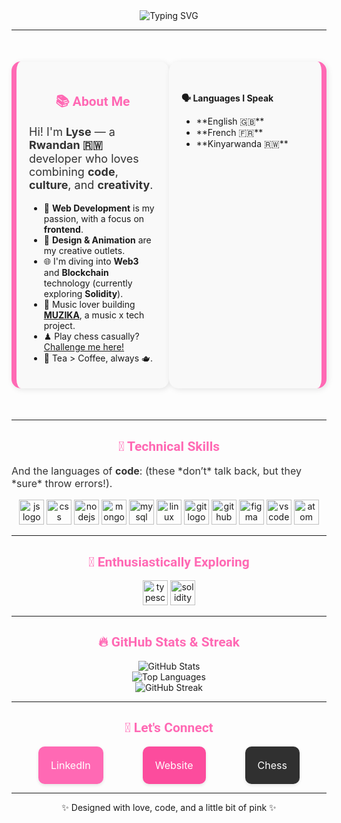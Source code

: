 <div align="center">
  <img src="https://readme-typing-svg.demolab.com?font=Jetbrains+mono&size=40&duration=3000&color=FF69B4&center=true&vCenter=true&width=435&lines=Hey..+It's+Lyse%F0%9F%91%8B;I'm+a+Web+Dev" alt="Typing SVG"/>
</div>

---

<!-- "About Me" Section with Book-Like Design -->
<div style="display: flex; justify-content: center; margin: 50px 0;">
  <div style="width: 45%; background-color: #f9f9f9; padding: 20px; border-radius: 15px; box-shadow: 2px 2px 10px rgba(0, 0, 0, 0.1); border-left: 8px solid #FF69B4;">
    <h2 align="center" style="color: #FF69B4; font-family: 'Roboto', sans-serif;">📚 About Me</h2>
    <p style="text-align: left; font-size: 18px; color: #333;">
      Hi! I'm <strong>Lyse</strong> — a <strong>Rwandan 🇷🇼</strong> developer who loves combining <strong>code</strong>, <strong>culture</strong>, and <strong>creativity</strong>.
    </p>
    <ul>
      <li>🧠 <strong>Web Development</strong> is my passion, with a focus on <strong>frontend</strong>.</li>
      <li>🎨 <strong>Design & Animation</strong> are my creative outlets.</li>
      <li>🌐 I'm diving into <strong>Web3</strong> and <strong>Blockchain</strong> technology (currently exploring <strong>Solidity</strong>).</li>
      <li>🎵 Music lover building <strong><a href="https://github.com/A-L-A/MUZIKA">MUZIKA</a></strong>, a music x tech project.</li>
      <li>♟ Play chess casually? <a href="https://www.chess.com/member/lyse-a" target="_blank">Challenge me here!</a></li>
      <li>🍵 Tea > Coffee, always 🫖.</li>
    </ul>
  </div>

  <!-- Second page -->
  <div style="width: 45%; background-color: #f9f9f9; padding: 20px; border-radius: 15px; box-shadow: 2px 2px 10px rgba(0, 0, 0, 0.1); border-right: 8px solid #FF69B4;">
    <h2 align="center" style="color: #FF69B4; font-family: 'Roboto', sans-serif;"></h2>
    <p><strong>🗣️ Languages I Speak</strong></p>
    <ul>
      <li>**English 🇬🇧**</li>
      <li>**French 🇫🇷**</li>
      <li>**Kinyarwanda 🇷🇼**</li>
    </ul>
  </div>
</div>

---

<h2 align="center" style="color: #FF69B4; font-family: 'Roboto', sans-serif;">🧰 Technical Skills</h2>

 <p style="font-size: 16px; color: #333;">And the languages of <strong>code</strong>:  
      (these *don’t* talk back, but they *sure* throw errors!).
    </p>

<div align="center">
  <img src="https://cdn.jsdelivr.net/gh/devicons/devicon/icons/javascript/javascript-original.svg" height="40" alt="js logo"/>
  <img src="https://cdn.jsdelivr.net/gh/devicons/devicon/icons/css3/css3-original.svg" height="40" alt="css logo"/>
  <img src="https://cdn.jsdelivr.net/gh/devicons/devicon/icons/nodejs/nodejs-original.svg" height="40" alt="nodejs logo"/>
  <img src="https://cdn.jsdelivr.net/gh/devicons/devicon/icons/mongodb/mongodb-original.svg" height="40" alt="mongodb logo"/>
  <img src="https://cdn.jsdelivr.net/gh/devicons/devicon/icons/mysql/mysql-original.svg" height="40" alt="mysql logo"/>
  <img src="https://cdn.jsdelivr.net/gh/devicons/devicon/icons/linux/linux-original.svg" height="40" alt="linux logo"/>
  <img src="https://cdn.jsdelivr.net/gh/devicons/devicon/icons/git/git-original.svg" height="40" alt="git logo"/>
  <img src="https://cdn.jsdelivr.net/gh/devicons/devicon/icons/github/github-original.svg" height="40" alt="github logo"/>
  <img src="https://cdn.jsdelivr.net/gh/devicons/devicon/icons/figma/figma-original.svg" height="40" alt="figma logo"/>
  <img src="https://cdn.jsdelivr.net/gh/devicons/devicon/icons/vscode/vscode-original.svg" height="40" alt="vscode logo"/>
  <img src="https://cdn.jsdelivr.net/gh/devicons/devicon/icons/atom/atom-original.svg" height="40" alt="atom logo"/>
</div>

---

<h2 align="center" style="color: #FF69B4; font-family: 'Roboto', sans-serif;">🌱 Enthusiastically Exploring</h2>

<div align="center">
  <img src="https://cdn.jsdelivr.net/gh/devicons/devicon/icons/typescript/typescript-original.svg" height="40" alt="typescript logo"/>
  <img src="https://upload.wikimedia.org/wikipedia/commons/9/98/Solidity_logo.svg" height="40" alt="solidity logo"/>
</div>

---

<h2 align="center" style="color: #FF69B4; font-family: 'Roboto', sans-serif;">🔥 GitHub Stats & Streak</h2>

<div align="center">
  <img src="https://github-readme-stats.vercel.app/api?username=A-L-A&show_icons=true&theme=radical&count_private=true" alt="GitHub Stats"/>
</div>
<div align="center">
  <img src="https://github-readme-stats.vercel.app/api/top-langs/?username=A-L-A&layout=compact&theme=radical" alt="Top Languages"/>
</div>
<div align="center">
  <img src="https://streak-stats.demolab.com?user=A-L-A&theme=rose_pine" alt="GitHub Streak"/>
</div>

---

<h2 align="center" style="color: #FF69B4; font-family: 'Roboto', sans-serif;">💌 Let's Connect</h2>

<div align="center" style="display: flex; justify-content: space-evenly; gap: 20px;">

  <div style="background-color: #FF69B4; padding: 20px; border-radius: 10px; box-shadow: 0 2px 5px rgba(0, 0, 0, 0.1);">
    <a href="https://www.linkedin.com/in/lyseaneze/" style="color: white; font-size: 16px; text-decoration: none;">LinkedIn</a>
  </div>
  <div style="background-color: #FC4C9D; padding: 20px; border-radius: 10px; box-shadow: 0 2px 5px rgba(0, 0, 0, 0.1);">
    <a href="https://anezelyse.com/" style="color: white; font-size: 16px; text-decoration: none;">Website</a>
  </div>
  <div style="background-color: #303030; padding: 20px; border-radius: 10px; box-shadow: 0 2px 5px rgba(0, 0, 0, 0.1);">
    <a href="https://www.chess.com/member/lyse-a" style="color: white; font-size: 16px; text-decoration: none;">Chess</a>
  </div>

</div>

---

<p align="center">
  ✨ Designed with love, code, and a little bit of pink ✨
</p>
